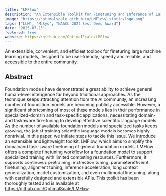 ```yaml
---
title: "LMFlow"
description: "An Extensible Toolkit for Finetuning and Inference of Large Foundation Models. Large Models for All."
image: "https://optimalscale.github.io/LMFlow/_static/logo.png"
tags: ["LLM", "MLSys", "NAACL 2024 Best Demo Award"]
date: "2025-07-15"
featured: true
website: https://github.com/OptimalScale/LMFlow
---
```


An extensible, convenient, and efficient toolbox for finetuning large machine learning models, designed to be user-friendly, speedy and reliable, and accessible to the entire community.

## Abstract

Foundation models have demonstrated a great ability to achieve general human-level intelligence far beyond traditional approaches. As the technique keeps attracting attention from the AI community, an increasing number of foundation models are becoming publicly accessible. However, a significant shortcoming of most of these models lies in their performance in specialized-domain and task-specific applications, necessitating domain- and taskaware fine-tuning to develop effective scientific language models. As the number of available foundation models and specialized tasks keeps growing, the job of training scientific language models becomes highly nontrivial. In this paper, we initiate steps to tackle this issue. We introduce an extensible and lightweight toolkit, LMFlow, which aims to simplify the domainand task-aware finetuning of general foundation models. LMFlow offers a complete finetuning workflow for a foundation model to support specialized training with limited computing resources. Furthermore, it supports continuous pretraining, instruction tuning, parameterefficient finetuning, alignment tuning, inference acceleration, long context generalization, model customization, and even multimodal finetuning, along with carefully designed and extensible APIs. This toolkit has been thoroughly tested and is available at https://github.com/OptimalScale/LMFlow.


